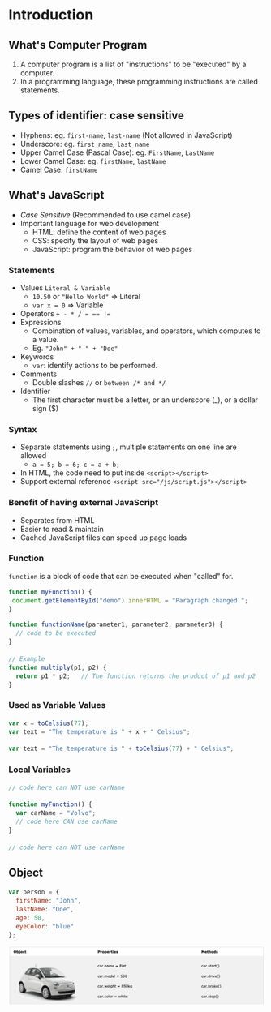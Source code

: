 # Introduction

## What's Computer Program
1. A computer program is a list of "instructions" to be "executed" by a computer.
2. In a programming language, these programming instructions are called statements.

## Types of identifier: case sensitive
- Hyphens: eg. `first-name`, `last-name` (Not allowed in JavaScript)
- Underscore: eg. `first_name`, `last_name`
- Upper Camel Case (Pascal Case): eg. `FirstName`, `LastName`
- Lower Camel Case: eg. `firstName`, `lastName`
- Camel Case: `firstName`

## What's JavaScript
- *Case Sensitive* (Recommended to use camel case)
- Important language for web development
  - HTML: define the content of web pages
  - CSS: specify the layout of web pages
  - JavaScript: program the behavior of web pages
   
### Statements
- Values `Literal & Variable`
  - `10.50` or `"Hello World"` => Literal
  - `var x = 0` => Variable
- Operators `+ - * / = == !=` 
- Expressions
  - Combination of values, variables, and operators, which computes to a value.
  - Eg. `"John" + " " + "Doe"`
- Keywords
  - `var`:  identify actions to be performed.
- Comments
  - Double slashes `//` or `between /* and */`
- Identifier
  - The first character must be a letter, or an underscore (_), or a dollar sign ($)
  
### Syntax
- Separate statements using `;`, multiple statements on one line are allowed
  - `a = 5; b = 6; c = a + b;`
- In HTML, the code need to put inside `<script></script>`
- Support external reference `<script src="/js/script.js"></script>`

### Benefit of having external JavaScript
- Separates from HTML
- Easier to read & maintain
- Cached JavaScript files can speed up page loads

### Function
`function` is a block of code that can be executed when "called" for.
``` Javascript
function myFunction() {
 document.getElementById("demo").innerHTML = "Paragraph changed.";
}
```

``` JavaScript
function functionName(parameter1, parameter2, parameter3) {
  // code to be executed
}

// Example
function multiply(p1, p2) {
  return p1 * p2;   // The function returns the product of p1 and p2
}
```

### Used as Variable Values
``` JavaScript
var x = toCelsius(77);
var text = "The temperature is " + x + " Celsius";

var text = "The temperature is " + toCelsius(77) + " Celsius";
```

### Local Variables
``` JavaScript
// code here can NOT use carName

function myFunction() {
  var carName = "Volvo";
  // code here CAN use carName
}

// code here can NOT use carName
```

## Object
``` JavaScript
var person = {
  firstName: "John",
  lastName: "Doe",
  age: 50,
  eyeColor: "blue"
};
```
![Car Object](./images/object.png)
